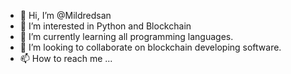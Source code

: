 - 👋 Hi, I’m @Mildredsan
- 👀 I’m interested in Python and Blockchain
- 🌱 I’m currently learning all programming languages.
- 💞️ I’m looking to collaborate on blockchain developing software.
- 📫 How to reach me ...

<!---
Mildredsan/Mildredsan is a ✨ special ✨ repository because its `README.md` (this file) appears on your GitHub profile.
You can click the Preview link to take a look at your changes.
--->
